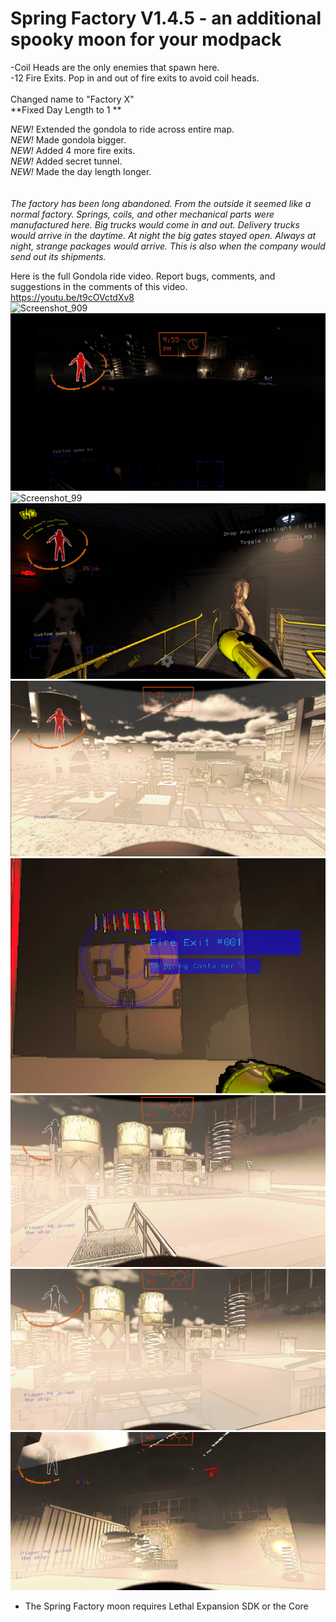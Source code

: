 #  **Spring Factory V1.4.5 - an additional spooky moon for your modpack** 
-Coil Heads are the only enemies that spawn here.<br>
-12 Fire Exits. Pop in and out of fire exits to avoid coil heads.<br><br>
Changed name to "Factory X"<br>
**Fixed Day Length to 1 **

*NEW!* Extended the gondola to ride across entire map.<br>
*NEW!* Made gondola bigger.<br>
*NEW!* Added 4 more fire exits.<br>
*NEW!* Added secret tunnel.<br>
*NEW!* Made the day length longer.<br><br><br>
*The factory has been long abandoned. From the outside it seemed like a normal factory.  Springs, coils, and other mechanical parts were manufactured here.  Big trucks would come in and out.  Delivery trucks would arrive in the daytime.  At night the big gates stayed open.  Always at night, strange packages would arrive.  This is also when the company would send out its shipments.*

Here is the full Gondola ride video. Report bugs, comments, and suggestions in the comments of this video.<br>
https://youtu.be/t9cOVctdXv8
<br>
![Screenshot_909](https://github.com/vinrata/SpringFactory/blob/main/giflongGondola.gif?raw=true)
![Screenshot_909](https://github.com/vinrata/SpringFactory/blob/main/gifGondolaNight.gif?raw=true)
![Screenshot_99](https://github.com/vinrata/SpringFactory/blob/main/gif2.gif?raw=true)
![Screenshot_7](https://github.com/vinrata/SpringFactory/blob/main/Screenshot7.png?raw=true)
![Screenshot_9](https://github.com/vinrata/SpringFactory/blob/main/Screenshot9.png?raw=true)
![Screenshot_6](https://github.com/vinrata/SpringFactory/blob/main/Screenshot6.png?raw=true)
![Screenshot_1](https://github.com/vinrata/SpringFactory/blob/main/Screenshot1.png?raw=true)
![Screenshot_3](https://github.com/vinrata/SpringFactory/blob/main/Screenshot3.png?raw=true)
![Screenshot_4](https://github.com/vinrata/SpringFactory/blob/main/Screenshot4.png?raw=true)

- The Spring Factory moon requires Lethal Expansion SDK or the Core

